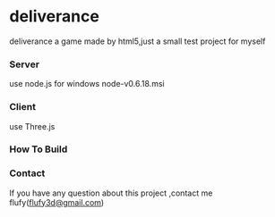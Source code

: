 deliverance
===========

deliverance a game made by html5,just a small test project for myself

### Server ###
use node.js for windows node-v0.6.18.msi


### Client ###
use Three.js

### How To Build ###



### Contact ###

If you have any question about this project ,contact me flufy(flufy3d@gmail.com)
